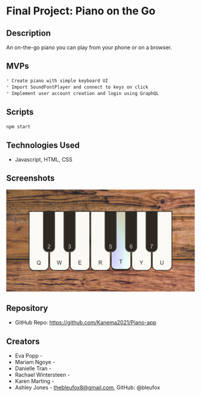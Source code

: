 # Final Project: Piano on the Go

## Description
An on-the-go piano you can play from your phone or on a browser.

## MVPs
```md
* Create piano with simple keyboard UI 
* Import SoundFontPlayer and connect to keys on click
* Implement user account creation and login using GraphQL
```

## Scripts
`npm start`

## Technologies Used
* Javascript, HTML, CSS

## Screenshots
![Homepage](/src/images/homepage.png)

## Repository
* GitHub Repo: https://github.com/Kanema2021/Piano-app

## Creators
* Eva Popp - 
* Mariam Ngoye - 
* Danielle Tran - 
* Rachael Wintersteen -
* Karen Marting - 
* Ashley Jones - thebleufox8@gmail.com, GitHub: @bleufox
